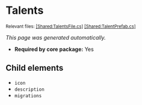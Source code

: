# Talents
<sup>Relevant files: [[Shared:TalentsFile.cs]](https://github.com/Regalis11/Barotrauma/blob/master/Barotrauma/BarotraumaShared/SharedSource/ContentManagement/ContentFile/TalentsFile.cs) [[Shared:TalentPrefab.cs]](https://github.com/Regalis11/Barotrauma/blob/master/Barotrauma/BarotraumaShared/SharedSource/Characters/Talents/TalentPrefab.cs)</sup>

*This page was generated automatically.*

- **Required by core package:** Yes



## Child elements
- `icon`
- `description`
- `migrations`

